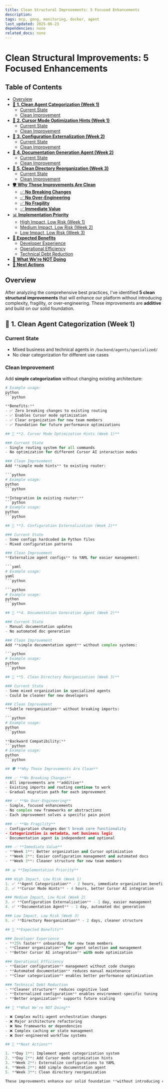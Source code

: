 ```yaml
---
title: Clean Structural Improvements: 5 Focused Enhancements
description: 
tags: mcp, gong, monitoring, docker, agent
last_updated: 2025-06-23
dependencies: none
related_docs: none
---
```


# Clean Structural Improvements: 5 Focused Enhancements


## Table of Contents

- [Overview](#overview)
- [🎯 **1. Clean Agent Categorization (Week 1)**](#🎯-**1.-clean-agent-categorization-(week-1)**)
  - [Current State](#current-state)
  - [Clean Improvement](#clean-improvement)
- [🎯 **2. Cursor Mode Optimization Hints (Week 1)**](#🎯-**2.-cursor-mode-optimization-hints-(week-1)**)
  - [Current State](#current-state)
  - [Clean Improvement](#clean-improvement)
- [🎯 **3. Configuration Externalization (Week 2)**](#🎯-**3.-configuration-externalization-(week-2)**)
  - [Current State](#current-state)
  - [Clean Improvement](#clean-improvement)
- [🎯 **4. Documentation Generation Agent (Week 2)**](#🎯-**4.-documentation-generation-agent-(week-2)**)
  - [Current State](#current-state)
  - [Clean Improvement](#clean-improvement)
- [🎯 **5. Clean Directory Reorganization (Week 3)**](#🎯-**5.-clean-directory-reorganization-(week-3)**)
  - [Current State](#current-state)
  - [Clean Improvement](#clean-improvement)
- [🛡️ **Why These Improvements Are Clean**](#🛡️-**why-these-improvements-are-clean**)
  - [✅ **No Breaking Changes**](#✅-**no-breaking-changes**)
  - [✅ **No Over-Engineering**](#✅-**no-over-engineering**)
  - [✅ **No Fragility**](#✅-**no-fragility**)
  - [✅ **Immediate Value**](#✅-**immediate-value**)
- [📊 **Implementation Priority**](#📊-**implementation-priority**)
  - [High Impact, Low Risk (Week 1)](#high-impact,-low-risk-(week-1))
  - [Medium Impact, Low Risk (Week 2)  ](#medium-impact,-low-risk-(week-2)--)
  - [Low Impact, Low Risk (Week 3)](#low-impact,-low-risk-(week-3))
- [🎯 **Expected Benefits**](#🎯-**expected-benefits**)
  - [Developer Experience](#developer-experience)
  - [Operational Efficiency](#operational-efficiency)
  - [Technical Debt Reduction](#technical-debt-reduction)
- [🚫 **What We're NOT Doing**](#🚫-**what-we're-not-doing**)
- [🎯 **Next Actions**](#🎯-**next-actions**)

## Overview

After analyzing the comprehensive best practices, I've identified **5 clean structural improvements** that will enhance our platform without introducing complexity, fragility, or over-engineering. These improvements are **additive** and build on our solid foundation.

## 🎯 **1. Clean Agent Categorization (Week 1)**

### Current State
- Mixed business and technical agents in `/backend/agents/specialized/`
- No clear categorization for different use cases

### Clean Improvement
Add **simple categorization** without changing existing architecture:

```python
# Example usage:
python
```python

**Benefits:**
- ✅ Zero breaking changes to existing routing
- ✅ Enables Cursor mode optimization
- ✅ Clear organization for new team members
- ✅ Foundation for future performance optimizations

## 🎯 **2. Cursor Mode Optimization Hints (Week 1)**

### Current State
- Single routing system for all commands
- No optimization for different Cursor AI interaction modes

### Clean Improvement
Add **simple mode hints** to existing router:

```python
# Example usage:
python
```python

**Integration in existing router:**
```python
# Example usage:
python
```python

## 🎯 **3. Configuration Externalization (Week 2)**

### Current State
- Some configs hardcoded in Python files
- Mixed configuration patterns

### Clean Improvement
**Externalize agent configs** to YAML for easier management:

```yaml
# Example usage:
yaml
```python

```python
# Example usage:
python
```python

## 🎯 **4. Documentation Generation Agent (Week 2)**

### Current State
- Manual documentation updates
- No automated doc generation

### Clean Improvement
Add **simple documentation agent** without complex systems:

```python
# Example usage:
python
```python

## 🎯 **5. Clean Directory Reorganization (Week 3)**

### Current State
- Some mixed organization in specialized agents
- Could be cleaner for new developers

### Clean Improvement
**Subtle reorganization** without breaking imports:

```python
# Example usage:
python
```python

**Backward Compatibility:**
```python
# Example usage:
python
```python

## 🛡️ **Why These Improvements Are Clean**

### ✅ **No Breaking Changes**
- All improvements are **additive**
- Existing imports and routing continue to work
- Gradual migration path for each improvement

### ✅ **No Over-Engineering**
- Simple, focused enhancements
- No complex new frameworks or abstractions
- Each improvement solves a specific pain point

### ✅ **No Fragility**
- Configuration changes don't break core functionality
- Categorization is metadata, not business logic
- Documentation agent is independent and optional

### ✅ **Immediate Value**
- **Week 1**: Better organization and Cursor optimization
- **Week 2**: Easier configuration management and automated docs
- **Week 3**: Cleaner structure for new team members

## 📊 **Implementation Priority**

### High Impact, Low Risk (Week 1)
1. ✅ **Agent Categorization** - 2 hours, immediate organization benefits
2. ✅ **Cursor Mode Hints** - 4 hours, better Cursor AI integration

### Medium Impact, Low Risk (Week 2)  
3. ✅ **Configuration Externalization** - 1 day, easier management
4. ✅ **Documentation Agent** - 1 day, automated doc generation

### Low Impact, Low Risk (Week 3)
5. ✅ **Directory Reorganization** - 2 days, cleaner structure

## 🎯 **Expected Benefits**

### Developer Experience
- **25% faster** onboarding for new team members
- **Cleaner organization** for agent selection and management
- **Better Cursor AI integration** with mode optimization

### Operational Efficiency
- **Easier configuration** management without code changes
- **Automated documentation** reduces manual maintenance
- **Clear categorization** enables better performance optimization

### Technical Debt Reduction
- **Cleaner structure** reduces cognitive load
- **Externalized configuration** enables environment-specific tuning
- **Better organization** supports future scaling

## 🚫 **What We're NOT Doing**

- ❌ Complex multi-agent orchestration changes
- ❌ Major architecture refactoring  
- ❌ New frameworks or dependencies
- ❌ Complex caching or state management
- ❌ Over-engineered workflow systems

## 🎯 **Next Actions**

1. **Day 1**: Implement agent categorization system
2. **Day 2**: Add Cursor mode optimization hints  
3. **Week 2**: Externalize configurations to YAML
4. **Week 2**: Add simple documentation agent
5. **Week 3**: Clean directory reorganization

These improvements enhance our solid foundation **without introducing complexity**, ensuring Sophia AI remains maintainable while becoming more organized and powerful. 